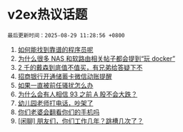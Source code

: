 # v2ex热议话题

`最后更新时间：2025-08-29 11:28:56 +0800`

1. [如何能找到靠谱的程序员呢](https://www.v2ex.com/t/1155512)
1. [为什么很多 NAS 和软路由相关帖子都会提到“玩 docker”](https://www.v2ex.com/t/1155536)
1. [2 千的戴森到底值不值买，有兄弟给答疑下不](https://www.v2ex.com/t/1155597)
1. [招商银行开通储蓄卡微信动账提醒](https://www.v2ex.com/t/1155499)
1. [如果一直被前任骚扰怎么办](https://www.v2ex.com/t/1155478)
1. [为什么会有人相信 93 之前 A 股不会大跌？](https://www.v2ex.com/t/1155507)
1. [幼儿园老师打电话，吵架了](https://www.v2ex.com/t/1155696)
1. [你们老婆会翻看你们的手机吗](https://www.v2ex.com/t/1155515)
1. [[闲聊] 朋友们，你们工作几年？跳槽几次了？](https://www.v2ex.com/t/1155530)

